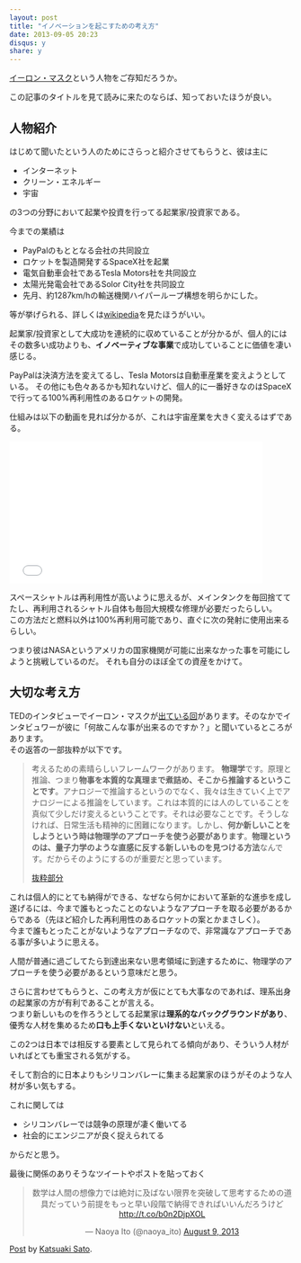 ```yaml
---
layout: post
title: "イノベーションを起こすための考え方"
date: 2013-09-05 20:23
disqus: y
share: y
---
```


[イーロン・マスク](http://ja.wikipedia.org/wiki/%E3%82%A4%E3%83%BC%E3%83%AD%E3%83%B3%E3%83%BB%E3%83%9E%E3%82%B9%E3%82%AF)という人物をご存知だろうか。

この記事のタイトルを見て読みに来たのならば、知っておいたほうが良い。

## 人物紹介

はじめて聞いたという人のためにさらっと紹介させてもらうと、彼は主に

- インターネット
- クリーン・エネルギー
- 宇宙

の3つの分野において起業や投資を行ってる起業家/投資家である。

今までの業績は

- PayPalのもととなる会社の共同設立
- ロケットを製造開発するSpaceX社を起業
- 電気自動車会社であるTesla Motors社を共同設立
- 太陽光発電会社であるSolor City社を共同設立
- 先月、約1287km/hの輸送機関ハイパーループ構想を明らかにした。

等が挙げられる、詳しくは[wikipedia](http://en.wikipedia.org/wiki/elon_musk#career)を見たほうがいい。

起業家/投資家として大成功を連続的に収めていることが分かるが、個人的にはその数多い成功よりも、**イノベーティブな事業**で成功していることに価値を凄い感じる。

PayPalは決済方法を変えてるし、Tesla Motorsは自動車産業を変えようとしている。
その他にも色々あるかも知れないけど、個人的に一番好きなのはSpaceXで行ってる100%再利用性のあるロケットの開発。

仕組みは以下の動画を見れば分かるが、これは宇宙産業を大きく変えるはずである。

<iframe width="450" height="253" src="//www.youtube.com/embed/5_1WJ7UUm8I?rel=0" frameborder="0" allowfullscreen></iframe>

スペースシャトルは再利用性が高いように思えるが、メインタンクを毎回捨ててたし、再利用されるシャトル自体も毎回大規模な修理が必要だったらしい。<br>
この方法だと燃料以外は100%再利用可能であり、直ぐに次の発射に使用出来るらしい。

つまり彼はNASAというアメリカの国家機関が可能に出来なかった事を可能にしようと挑戦しているのだ。
それも自分のほぼ全ての資産をかけて。

## 大切な考え方

TEDのインタビューでイーロン・マスクが[出ている回](http://www.youtube.com/watch?v=bK3rZnj0-Co)があります。そのなかでインタビュワーが彼に「何故こんな事が出来るのですか？」と聞いているところがあります。<br>
その返答の一部抜粋が以下です。

> 考えるための素晴らしいフレームワークがあります。
> **物理学**です。原理と推論、つまり**物事を本質的な真理まで煮詰め、そこから推論するということです**。アナロジーで推論するというのでなく、我々は生きていく上でアナロジーによる推論をしています。これは本質的には人のしていることを真似て少しだけ変えるということです。それは必要なことです。そうしなければ、日常生活も精神的に困難になります。しかし、**何か新しいことをしようという時は物理学のアプローチを使う必要があります**。**物理というのは、量子力学のような直感に反する新しいものを見つける方法**なんです。だからそのようにするのが重要だと思っています。
>
> [抜粋部分](http://www.youtube.com/watch?feature=player_detailpage&v=bK3rZnj0-Co#t=1177)

これは個人的にとても納得ができる、なぜなら何かにおいて革新的な進歩を成し遂げるには、今まで誰もとったことのないようなアプローチを取る必要があるからである（先ほど紹介した再利用性のあるロケットの案とかまさしく）。<br>
今まで誰もとったことがないようなアプローチなので、非常識なアプローチである事が多いように思える。

人間が普通に過ごしてたら到達出来ない思考領域に到達するために、物理学のアプローチを使う必要があるという意味だと思う。


さらに言わせてもらうと、この考え方が仮にとても大事なのであれば、理系出身の起業家の方が有利であることが言える。<br>
つまり新しいものを作ろうとしてる起業家は**理系的なバックグラウンドがあり**、優秀な人材を集めるため**口も上手くないといけない**といえる。

この2つは日本では相反する要素として見られてる傾向があり、そういう人材がいればとても重宝される気がする。

そして割合的に日本よりもシリコンバレーに集まる起業家のほうがそのような人材が多い気もする。

これに関しては

- シリコンバレーでは競争の原理が凄く働いてる
- 社会的にエンジニアが良く捉えられてる

からだと思う。


最後に関係のありそうなツイートやポストを貼っておく

<blockquote class="twitter-tweet" align="center"><p>数学は人間の想像力では絶対に及ばない限界を突破して思考するための道具だっていう前提をもっと早い段階で納得できればいいんだろうけど <a href="http://t.co/b0n2DjpXOL">http://t.co/b0n2DjpXOL</a></p>&mdash; Naoya Ito (@naoya_ito) <a href="https://twitter.com/naoya_ito/statuses/365660177480957952">August 9, 2013</a></blockquote>
<script async src="//platform.twitter.com/widgets.js" charset="utf-8"></script>


<div id="fb-root"></div> <script>(function(d, s, id) { var js, fjs = d.getElementsByTagName(s)[0]; if (d.getElementById(id)) return; js = d.createElement(s); js.id = id; js.src = "//connect.facebook.net/en_US/all.js#xfbml=1"; fjs.parentNode.insertBefore(js, fjs); }(document, 'script', 'facebook-jssdk'));</script>
<div class="fb-post" data-href="https://www.facebook.com/katsuaki.sato/posts/565415960187487"><div class="fb-xfbml-parse-ignore"><a href="https://www.facebook.com/katsuaki.sato/posts/565415960187487">Post</a> by <a href="https://www.facebook.com/katsuaki.sato">Katsuaki Sato</a>.</div></div>
